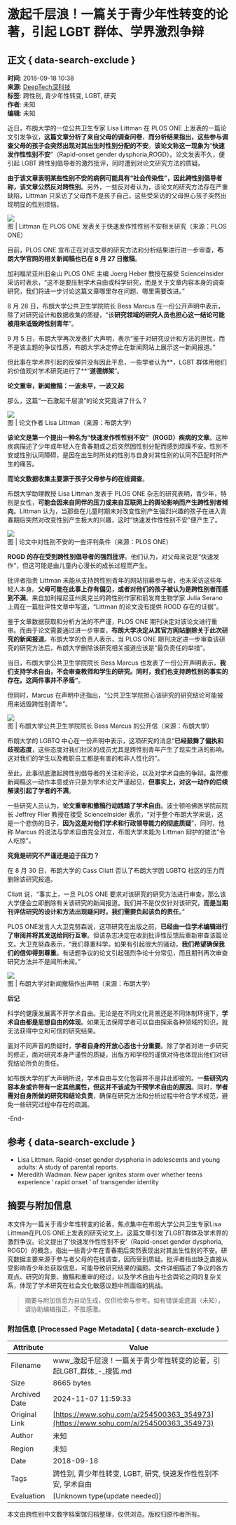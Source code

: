 # 激起千层浪！一篇关于青少年性转变的论著，引起 LGBT 群体、学界激烈争辩

## 正文 { data-search-exclude }


**时间**: 2018-09-18 10:38  
**来源**: [DeepTech深科技](https://www.sohu.com/?spm=smpc.content-abroad.content.1.1730980720144ztZLQDs)  
**标签**: 跨性别, 青少年性转变, LGBT, 研究  
**作者**: 未知  
**编辑**: 未知  

近日，布朗大学的一位公共卫生专家 Lisa Littman 在 PLOS ONE 上发表的一篇论文引发争议，**这篇文章分析了来自父母的调查问卷**，**而分析结果指出，这些参与调查父母的孩子会突然出现对其出生时性别分配的不安**。**该论文称这一现象为**“**快速发作性性别不安**”（Rapid-onset gender dysphoria,ROGD）。论文发表不久，便引起 LGBT 跨性别倡导者的激烈批评，同时遭到对论文研究方法的质疑。

**由于该文章表明某些性别不安的病例可能具有“社会传染性”，因此跨性别倡导者称，该文章公然反对跨性别**。另外，一些反对者认为，该论文的研究方法存在严重缺陷，Littman 只采访了父母而不是孩子自己，这些受采访的父母担心孩子突然出现明显的性别烦恼。

![](http://5b0988e595225.cdn.sohucs.com/images/20180918/47177ac0fbc149109dabc4d8acb6b047.jpeg)  
图 | Littman 在 PLOS ONE 发表关于快速发作性性别不安相关研究（来源：PLOS ONE）

目前，PLOS ONE 宣布正在对该文章的研究方法和分析结果进行进一步审查，**布朗大学官网的相关新闻稿也已在 8 月 27 日撤稿**。

加利福尼亚州旧金山 PLOS ONE 主编 Joerg Heber 教授在接受 ScienceInsider 采访时表示，“这不是要压制学术自由或科学研究，而是关于文章内容本身的调查研究，我们将进一步讨论这篇文章哪里存在问题、哪里需要改进。”

8 月 28 日，布朗大学公共卫生学院院长 Bess Marcus 在一份公开声明中表示，除了对研究设计和数据收集的质疑，“该**研究领域的研究人员也担心这一结论可能被用来诋毁跨性别青年**”。

9 月 5 日，布朗大学再次发表扩大声明，表示“鉴于对研究设计和方法的担忧，而不是该主题的争议性质，布朗大学决定停止在新闻网站上展示这一新闻报道。”

但此事在学术界引起的反弹并没有因此平息，一些学者认为**，LGBT 群体用他们的价值观对学术研究进行了**“**道德绑架**”。

**论文重审，新闻撤稿：一波未平，一波又起**

那么，这篇“一石激起千层浪”的论文究竟讲了什么？

![](http://5b0988e595225.cdn.sohucs.com/images/20180918/32b290e7878a483fbf7850d2208729b0.jpeg)  
图 | 论文作者 Lisa Littman（来源：布朗大学）

**该论文是第一个提出一种名为“****快速发作性性别不安****”（ROGD）疾病的文章**。这种疾病描述了少年或年轻人在青春期或之后突然因性别分配而感到烦躁不安。性别不安或性别认同障碍，是因在出生时所处的性别与自身对其性别的认同不匹配时所产生的痛苦。

**而论文数据收集主要源于孩子父母参与的在线调查**。

布朗大学助理教授 Lisa Littman 发表于 PLOS ONE 杂志的研究表明，青少年，特别是女性，**可能会因来自同伴的压力或来自互联网上的舆论影响而产生跨性别者倾向**。Littman 认为，当那些在儿童时期未对改变性别产生强烈兴趣的孩子在进入青春期后突然对改变性别产生极大的兴趣，这时“快速发作性性别不安”便产生了。

![](http://5b0988e595225.cdn.sohucs.com/images/20180918/55f4b13369cd4eb7b861422c67d8803d.jpeg)  
图 | 论文中对性别不安的一些评判条件（来源：PLOS ONE）

**ROGD 的存在受到跨性别倡导者的强烈批评**。他们认为，对父母来说是“快速发作”，但这可能是由儿童内心漫长的成长过程而产生。

批评者指责 Littman 未能从支持跨性别青年的网站招募参与者，也未采访这些年轻人本身。**父母可能在此事上存有偏见，或者对他们的孩子被认为是跨性别者而感到不满**。来自加利福尼亚州奥克兰的跨性别作家和前发育生物学家 Julia Serano 上周在一篇批评性文章中写道，“Littman 的论文没有提供 ROGD 存在的证据”。

鉴于文章数据获取和分析方法的不严谨，PLOS ONE 期刊决定对该论文进行重审。而由于论文需要通过进一步审查，**布朗大学决定从其官方网站删除关于此次研究的新闻报道**。布朗大学的负责人表示，当 PLOS ONE 期刊决定进一步审查该研究的研究方法后，布朗大学删除该研究相关报道应该是“最负责任的举措”。

当日，布朗大学公共卫生学院院长 Bess Marcus 也发表了一份公开声明表示，**我们支持学术自由，不会审查教师和学生的研究。同时，我们也支持跨性别的事实的存在。这两件事并不矛盾”**。

但同时，Marcus 在声明中还指出，“公共卫生学院担心该研究的研究结论可能被用来诋毁跨性别青年”。

![](http://5b0988e595225.cdn.sohucs.com/images/20180918/e1d2d3a67f2c426d8c1254ba79615db6.jpeg)  
图 | 布朗大学公共卫生学院院长 Bess Marcus 的公开信（来源：布朗大学）

布朗大学的 LGBTQ 中心在一份声明中表示，这项研究的消息“**已经鼓舞了偏执和歧视态度**，这些态度对我们社区的成员尤其是跨性别青年产生了现实生活的影响。这对我们的学生以及教职员工都是有害的和非人性化的”。

至此，此事彻底激起跨性别倡导者的关注和评论，以及对学术自由的争辩。虽然撤新闻稿这一动作本意或许只是为学术论文严谨起见，**但事实上，对这一动作的后续解读引起了学者的不满**。

一些研究人员认为，**论文重审和撤稿行动践踏了学术自由**。波士顿哈佛医学院前院长 Jeffrey Flier 教授在接受 ScienceInsider 表示，“对于整个布朗大学来说，这是一个悲伤的日子，**因为这是对他们学术和行政领导能力的彻底质疑**”，同时，他称 Marcus 的说法与学术自由完全对立，布朗大学未能为 Littman 辩护的做法“令人吃惊”。

**究竟是研究不严谨还是迫于压力？**

在 8 月 30 日，布朗大学的 Cass Cliatt 否认了布朗大学因 LGBTQ 社区的压力而删除该研究报道。

Cliatt 说，“事实上，一旦 PLOS ONE 要求对该研究的研究方法进行审查，那么该大学便会立即删除有关该研究的新闻报道。我们并不是仅仅针对该研究，**而是当期刊评估研究的设计和方法出现疑问时，我们需要负起该负的责任**。”

PLOS ONE发言人大卫克努森说，这项研究在出版之前，**已经由一位学术编辑进行了审阅并将其发送给同行互审**。但该杂志决定在收到批评性反馈后重新审查该篇论文。大卫克努森表示，“我们尊重科学。如果有引起很大的骚动，**我们希望确保我们的信仰得到尊重**。有话题争议的论文引起强烈争论十分常见，而且期刊再次审查研究方法并不是闻所未闻。”

![](http://5b0988e595225.cdn.sohucs.com/images/20180918/542c0f3f0d21466aaba4e10bd2b50033.jpeg)  
图 | 布朗大学对新闻撤稿作出声明（来源：布朗大学）

**后记**

科学的健康发展离不开学术自由。无论是在不同文化背景还是不同体制环境下，**学术自由都是思想自由的体现**。如果无法保障学者可以自由探索各种领域的知识，就无法获得中立和可信的研究结果。

面对不同声音的质疑时，**学者自身的开放心态也十分重要**。除了学者对进一步研究的修正，面对研究本身严谨性的质疑，出版方和学校的谨慎对待也体现出他们对研究结论所负的责任。

如布朗大学的扩大声明所说，学术自由与文化包容并不是非此即彼的。**一些研究内容本身或许带有一定其他属性，但这并不该成为干预学术自由的原因**。同时，**学者需对自身所做的研究和结论负责**，确保在研究方法和分析过程中符合学术规范，避免一些研究过程中存在的疏漏。

\-End-

## 参考 { data-search-exclude }

- Lisa Littman. Rapid-onset gender dysphoria in adolescents and young adults: A study of parental reports.
- Meredith Wadman. New paper ignites storm over whether teens experience ‘ rapid onset ’ of transgender identity


## 摘要与附加信息

<!-- tcd_abstract -->
本文件为一篇关于青少年性转变的论著，焦点集中在布朗大学公共卫生专家Lisa Littman在PLOS ONE上发表的研究论文上。这篇文章引发了LGBT群体及学术界的激烈争议。论文提出了‘快速发作性性别不安’（Rapid-onset gender dysphoria, ROGD）的概念，指出一些青少年在青春期后突然表现出对其出生性别的不安。研究数据主要来源于参与者父母的在线调查，因而受到质疑。批评者指出缺乏直接从受影响青少年处获取信息，可能导致研究结果的偏颇。文件详细描述了争议的各方观点、研究的背景、撤稿和重审的经过，以及学术自由与社会舆论之间的复杂关系，体现了学术研究在社会文化敏感议题中所面临的挑战。
<!-- tcd_abstract_end -->

> 摘要与附加信息为自动生成，仅供检索与参考。如有错误或遗漏（未知），请协助编辑指正，不胜感激。

### 附加信息 [Processed Page Metadata] { data-search-exclude }

| Attribute       | Value                                  |
|-----------------|----------------------------------------|
| Filename        | www_激起千层浪！一篇关于青少年性转变的论著，引起LGBT_群体_-_搜狐.md                             |
| Size            | 8665 bytes                           |
| Archived Date   | 2024-11-07 11:59:33                             |
| Original Link   | [https://www.sohu.com/a/254500363_354973](https://www.sohu.com/a/254500363_354973)                       |
| Author          | 未知                               |
| Region          | 未知                               |
| Date            | 2018-09-18                                 |
| Tags            | 跨性别, 青少年性转变, LGBT, 研究, 快速发作性性别不安, 学术自由                                 |
| Evaluation            | [Unknown type(update needed)]                                 |
<!-- tcd_table_end -->

本文由跨性别中文数字档案馆归档整理，仅供浏览。版权归原作者所有。
